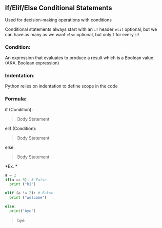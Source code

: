## If/Elif/Else Conditional Statements 
Used for decision-making operations with conditions

Conditional statements always start with an 
`if` header 
`elif` optional, but we can have as many as we want 
`else` optional, but only 1 for every `if` 

### Condition: 
An expression that evaluates to produce a result which is a Boolean value (AKA. Boolean expression)

### Indentation: 
Python relies on indentation to define scope in the code 

### Formula: 
if (Condition): 
> Body Statement 

elif (Condition): 
> Body Statement 

else: 
> Body Statement 

*Ex. * 
```python
a = 2 
if(a == 0): # False 
  print ("hi")

elif (a != 2): # False
  print ("welcome")

else: 
  print("bye")
```  
> bye 